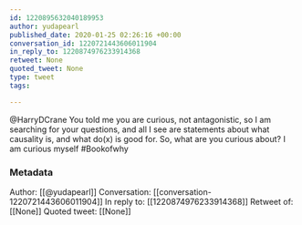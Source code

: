 ```yaml
---
id: 1220895632040189953
author: yudapearl
published_date: 2020-01-25 02:26:16 +00:00
conversation_id: 1220721443606011904
in_reply_to: 1220874976233914368
retweet: None
quoted_tweet: None
type: tweet
tags:

---
```


@HarryDCrane You told me you are curious, not antagonistic, so I am searching for your questions, and all I see are statements about what causality is, and what do(x) is good for. So, what are you curious about? I am curious myself #Bookofwhy

### Metadata

Author: [[@yudapearl]]
Conversation: [[conversation-1220721443606011904]]
In reply to: [[1220874976233914368]]
Retweet of: [[None]]
Quoted tweet: [[None]]
